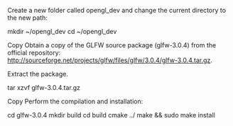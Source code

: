 Create a new folder called opengl_dev and change the current directory to the new path:

mkdir ~/opengl_dev
cd ~/opengl_dev

Copy
Obtain a copy of the GLFW source package (glfw-3.0.4) from the official repository: http://sourceforge.net/projects/glfw/files/glfw/3.0.4/glfw-3.0.4.tar.gz.

Extract the package.

tar xzvf glfw-3.0.4.tar.gz

Copy
Perform the compilation and installation:

cd glfw-3.0.4
mkdir build
cd build
cmake ../
make && sudo make install
